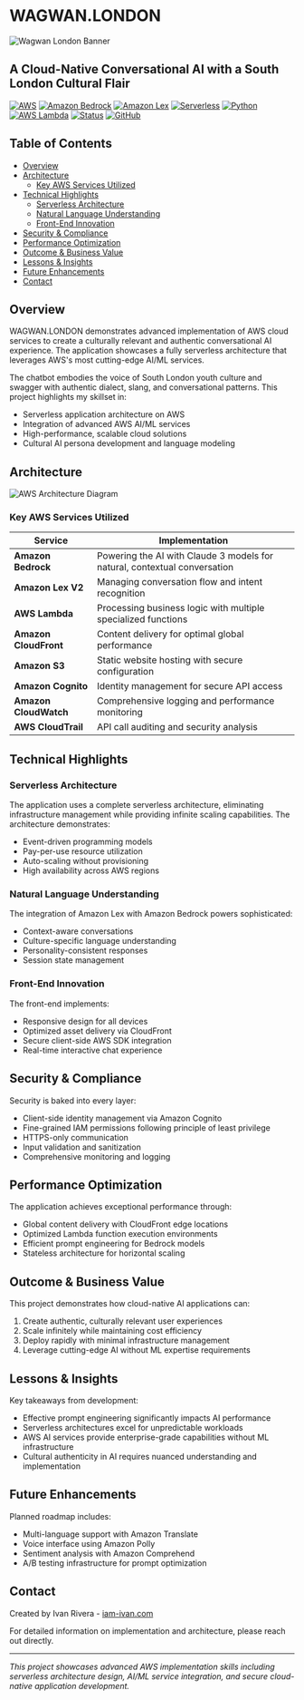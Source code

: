 # WAGWAN.LONDON

![Wagwan London Banner](html/images/title_text_bw.png)

## A Cloud-Native Conversational AI with a South London Cultural Flair

[![AWS](https://img.shields.io/badge/AWS-Powered-orange?style=flat-square&logo=amazon-aws)](https://aws.amazon.com/)
[![Amazon Bedrock](https://img.shields.io/badge/Bedrock-Claude_3-purple?style=flat-square&logo=amazon)](https://aws.amazon.com/bedrock/)
[![Amazon Lex](https://img.shields.io/badge/Lex-v2-blue?style=flat-square&logo=amazon)](https://aws.amazon.com/lex/)
[![Serverless](https://img.shields.io/badge/Architecture-Serverless-green?style=flat-square&logo=serverless)](https://aws.amazon.com/serverless/)
[![Python](https://img.shields.io/badge/Python-3.10%2B-yellow?style=flat-square&logo=python)](https://www.python.org/)
[![AWS Lambda](https://img.shields.io/badge/Lambda-Powered-orange?style=flat-square&logo=aws-lambda)](https://aws.amazon.com/lambda/)
[![Status](https://img.shields.io/badge/Status-Live-success?style=flat-square)]()
[![GitHub](https://img.shields.io/badge/GitHub-Repository-lightgrey?style=flat-square&logo=github)](https://github.com/ivan-rivera-projects/wagwan-london-chatbot)

## Table of Contents

- [Overview](#overview)
- [Architecture](#architecture)
  - [Key AWS Services Utilized](#key-aws-services-utilized)
- [Technical Highlights](#technical-highlights)
  - [Serverless Architecture](#serverless-architecture)
  - [Natural Language Understanding](#natural-language-understanding)
  - [Front-End Innovation](#front-end-innovation)
- [Security & Compliance](#security--compliance)
- [Performance Optimization](#performance-optimization)
- [Outcome & Business Value](#outcome--business-value)
- [Lessons & Insights](#lessons--insights)
- [Future Enhancements](#future-enhancements)
- [Contact](#contact)

## Overview

WAGWAN.LONDON demonstrates advanced implementation of AWS cloud services to create a culturally relevant and authentic conversational AI experience. The application showcases a fully serverless architecture that leverages AWS's most cutting-edge AI/ML services.

The chatbot embodies the voice of South London youth culture and swagger with authentic dialect, slang, and conversational patterns. This project highlights my skillset in:

- Serverless application architecture on AWS
- Integration of advanced AWS AI/ML services
- High-performance, scalable cloud solutions
- Cultural AI persona development and language modeling

## Architecture

![AWS Architecture Diagram](wagwan_london_architecture.png)

### Key AWS Services Utilized

| Service | Implementation |
|---------|----------------|
| **Amazon Bedrock** | Powering the AI with Claude 3 models for natural, contextual conversation |
| **Amazon Lex V2** | Managing conversation flow and intent recognition |
| **AWS Lambda** | Processing business logic with multiple specialized functions |
| **Amazon CloudFront** | Content delivery for optimal global performance |
| **Amazon S3** | Static website hosting with secure configuration |
| **Amazon Cognito** | Identity management for secure API access |
| **Amazon CloudWatch** | Comprehensive logging and performance monitoring |
| **AWS CloudTrail** | API call auditing and security analysis |

## Technical Highlights

### Serverless Architecture

The application uses a complete serverless architecture, eliminating infrastructure management while providing infinite scaling capabilities. The architecture demonstrates:

- Event-driven programming models
- Pay-per-use resource utilization
- Auto-scaling without provisioning
- High availability across AWS regions

### Natural Language Understanding

The integration of Amazon Lex with Amazon Bedrock powers sophisticated:

- Context-aware conversations
- Culture-specific language understanding
- Personality-consistent responses
- Session state management

### Front-End Innovation

The front-end implements:

- Responsive design for all devices
- Optimized asset delivery via CloudFront
- Secure client-side AWS SDK integration
- Real-time interactive chat experience

## Security & Compliance

Security is baked into every layer:

- Client-side identity management via Amazon Cognito
- Fine-grained IAM permissions following principle of least privilege
- HTTPS-only communication
- Input validation and sanitization
- Comprehensive monitoring and logging

## Performance Optimization

The application achieves exceptional performance through:

- Global content delivery with CloudFront edge locations
- Optimized Lambda function execution environments
- Efficient prompt engineering for Bedrock models
- Stateless architecture for horizontal scaling

## Outcome & Business Value

This project demonstrates how cloud-native AI applications can:

1. Create authentic, culturally relevant user experiences
2. Scale infinitely while maintaining cost efficiency
3. Deploy rapidly with minimal infrastructure management
4. Leverage cutting-edge AI without ML expertise requirements

## Lessons & Insights

Key takeaways from development:

- Effective prompt engineering significantly impacts AI performance
- Serverless architectures excel for unpredictable workloads
- AWS AI services provide enterprise-grade capabilities without ML infrastructure
- Cultural authenticity in AI requires nuanced understanding and implementation

## Future Enhancements

Planned roadmap includes:

- Multi-language support with Amazon Translate
- Voice interface using Amazon Polly
- Sentiment analysis with Amazon Comprehend
- A/B testing infrastructure for prompt optimization

## Contact

Created by Ivan Rivera - [iam-ivan.com](https://iam-ivan.com)

For detailed information on implementation and architecture, please reach out directly.

---

*This project showcases advanced AWS implementation skills including serverless architecture design, AI/ML service integration, and secure cloud-native application development.* 